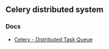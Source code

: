 ## Celery distributed system
### Docs
- [Celery - Distributed Task Queue](https://docs.celeryq.dev/en/stable/)
